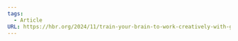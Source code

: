 ```yaml
---
tags:
  - Article
URL: https://hbr.org/2024/11/train-your-brain-to-work-creatively-with-gen-ai?ab=HP-hero-for-you-text-1
---
```

